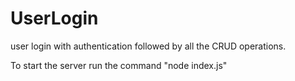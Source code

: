 # UserLogin
user login with authentication followed by all the CRUD operations.

To start the server run the command "node index.js" 
